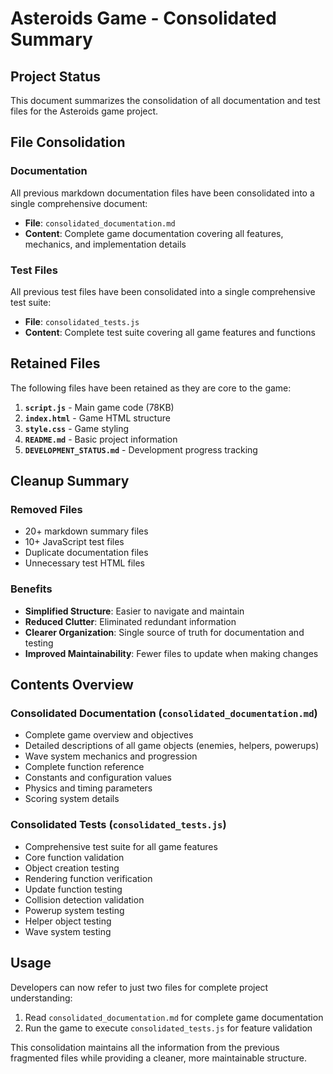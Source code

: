 # Asteroids Game - Consolidated Summary

## Project Status

This document summarizes the consolidation of all documentation and test files for the Asteroids game project.

## File Consolidation

### Documentation
All previous markdown documentation files have been consolidated into a single comprehensive document:
- **File**: `consolidated_documentation.md`
- **Content**: Complete game documentation covering all features, mechanics, and implementation details

### Test Files
All previous test files have been consolidated into a single comprehensive test suite:
- **File**: `consolidated_tests.js`
- **Content**: Complete test suite covering all game features and functions

## Retained Files

The following files have been retained as they are core to the game:

1. **`script.js`** - Main game code (78KB)
2. **`index.html`** - Game HTML structure
3. **`style.css`** - Game styling
4. **`README.md`** - Basic project information
5. **`DEVELOPMENT_STATUS.md`** - Development progress tracking

## Cleanup Summary

### Removed Files
- 20+ markdown summary files
- 10+ JavaScript test files
- Duplicate documentation files
- Unnecessary test HTML files

### Benefits
- **Simplified Structure**: Easier to navigate and maintain
- **Reduced Clutter**: Eliminated redundant information
- **Clearer Organization**: Single source of truth for documentation and testing
- **Improved Maintainability**: Fewer files to update when making changes

## Contents Overview

### Consolidated Documentation (`consolidated_documentation.md`)
- Complete game overview and objectives
- Detailed descriptions of all game objects (enemies, helpers, powerups)
- Wave system mechanics and progression
- Complete function reference
- Constants and configuration values
- Physics and timing parameters
- Scoring system details

### Consolidated Tests (`consolidated_tests.js`)
- Comprehensive test suite for all game features
- Core function validation
- Object creation testing
- Rendering function verification
- Update function testing
- Collision detection validation
- Powerup system testing
- Helper object testing
- Wave system testing

## Usage

Developers can now refer to just two files for complete project understanding:
1. Read `consolidated_documentation.md` for complete game documentation
2. Run the game to execute `consolidated_tests.js` for feature validation

This consolidation maintains all the information from the previous fragmented files while providing a cleaner, more maintainable structure.